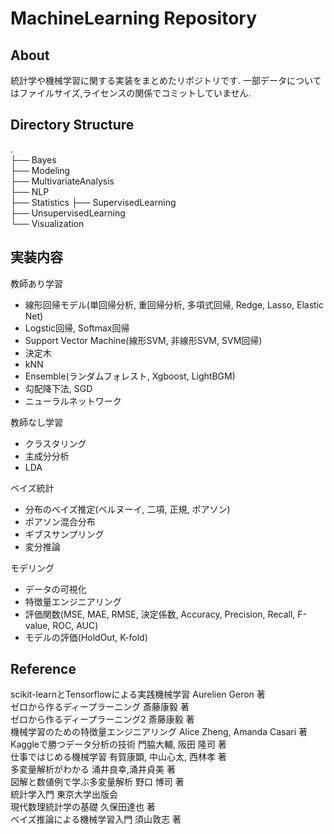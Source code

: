 # MachineLearning Repository

## About
統計学や機械学習に関する実装をまとめたリポジトリです.
一部データについてはファイルサイズ,ライセンスの関係でコミットしていません.

## Directory Structure
.  
├── Bayes  
├── Modeling  
├── MultivariateAnalysis  
├── NLP  
├── Statistics
├── SupervisedLearning    
├── UnsupervisedLearning  
└── Visualization  

## 実装内容
教師あり学習
- 線形回帰モデル(単回帰分析, 重回帰分析, 多項式回帰, Redge, Lasso, Elastic Net)  
- Logstic回帰, Softmax回帰  
- Support Vector Machine(線形SVM, 非線形SVM, SVM回帰)  
- 決定木  
- kNN  
- Ensemble(ランダムフォレスト, Xgboost, LightBGM)  
- 勾配降下法, SGD  
- ニューラルネットワーク  
  
教師なし学習
- クラスタリング  
- 主成分分析  
- LDA  
  
ベイズ統計
- 分布のベイズ推定(ベルヌーイ, 二項, 正規, ポアソン)
- ポアソン混合分布
- ギブスサンプリング
- 変分推論

モデリング
- データの可視化  
- 特徴量エンジニアリング  
- 評価関数(MSE, MAE, RMSE, 決定係数, Accuracy, Precision, Recall, F-value, ROC, AUC)  
- モデルの評価(HoldOut, K-fold)  

## Reference

scikit-learnとTensorflowによる実践機械学習 Aurelien Geron 著  
ゼロから作るディープラーニング 斎藤康毅 著  
ゼロから作るディープラーニング2 斎藤康毅 著  
機械学習のための特徴量エンジニアリング Alice Zheng, Amanda Casari 著  
Kaggleで勝つデータ分析の技術 門脇大輔, 阪田 隆司 著  
仕事ではじめる機械学習 有賀康顕, 中山心太, 西林孝 著  
多変量解析がわかる 涌井良幸,涌井貞美 著  
図解と数値例で学ぶ多変量解析 野口 博司 著  
統計学入門 東京大学出版会  
現代数理統計学の基礎 久保田達也 著  
ベイズ推論による機械学習入門 須山敦志 著  
